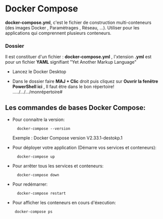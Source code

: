 # Docker Compose

**docker-compose.yml**, c'est le fichier de construction multi-conteneurs (des images Docker , Paramètrages , Réseau, ...). Utiliser pour les applications
qui comprennent plusieurs conteneurs.

### Dossier
Il est constituer d'un fichier : **docker-compose.yml** , l'xtension  **.yml** est pour un fichier **YAML** signifiant "Yet Another Markup Language"



- Lancez le Docker Desktop

- Dans le dossier faire **MAJ + Clic** droit puis cliquez sur **Ouvrir la fenêtre PowerShell ici** , Il faut être dans le bon répertoire!
                  ...../.../.../monrépertoire#

## Les commandes de bases Docker Compose:

- Pour connaitre la version:

        docker-compose --version
    Exemple : Docker Compose version V2.33.1-destokp.1

- Pour déployer votre application (Démarre vos services et conteneurs):

        docker-compose up

- Pour arrêter tous les services et conteneurs:
    
        docker-compose down

- Pour redémarrer: 
 
        docker-compose restart

 - Pour afficher les conteneurs en cours d'éxecution:
 
        docker-compose ps

